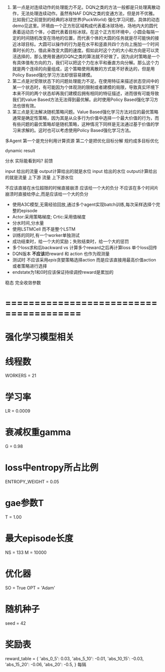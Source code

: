 1. 第一点是对连续动作的处理能力不足。DQN之类的方法一般都是只处理离散动作，无法处理连续动作。虽然有NAF DQN之类的变通方法，但是并不优雅。比如我们之前提到的经典的冰球世界(PuckWorld) 强化学习问题，具体的动态demo见这里。环境由一个正方形区域构成代表着冰球场地，场地内大的圆代表着运动员个体，小圆代表着目标冰球。在这个正方形环境中，小圆会每隔一定的时间随机改变在场地的位置，而代表个体的大圆的任务就是尽可能快的接近冰球目标。大圆可以操作的行为是在水平和竖直共四个方向上施加一个时间乘时长的力，借此来改变大圆的速度。假如此时这个力的大小和方向是可以灵活选择的，那么使用普通的DQN之类的算法就不好做了。因为此时策略是一个有具体值有方向的力，我们可以把这个力在水平和垂直方向分解。那么这个力就是两个连续的向量组成，这个策略使用离散的方式是不好表达的，但是用Policy Based强化学习方法却很容易建模。
2. 第二点是对受限状态下的问题处理能力不足。在使用特征来描述状态空间中的某一个状态时，有可能因为个体观测的限制或者建模的局限，导致真实环境下本来不同的两个状态却再我们建模后拥有相同的特征描述，进而很有可能导致我们的value Based方法无法得到最优解。此时使用Policy Based强化学习方法也很有效。
3. 第三点是无法解决随机策略问题。Value Based强化学习方法对应的最优策略通常是确定性策略，因为其是从众多行为价值中选择一个最大价值的行为，而有些问题的最优策略却是随机策略，这种情况下同样是无法通过基于价值的学习来求解的。这时也可以考虑使用Policy Based强化学习方法。

多Agent 第一个是充分利用计算资源 第二个是把优化目标分解 规约成多目标优化

dynamic result

分水 实际能看到吗? 
前馈

input 给出的流量 output计算给出的就是水位
input 给出的水位 output计算给出的就是流量
上下游 流量 上下游水位

不应该直接在水位超限的时候直接崩溃 应该给一个大的负分
不应该在多个时间片崩溃时直接给停止,而是应该给一个大的负分

- 使用A3C模型,无需经验回放,通过多个agent实现batch训练,每次采样选择个完整的episode
- Actor:采用策略梯度; Crtic:采用值梯度
- 分水时间,分水量
- 使用LSTMCell 而不是整个LSTM
- 训练的同时,有一个worker单独测试
- 成功结束时，给一个大的奖励；失败结束时，给一个大的惩罚
- 多个loss求和后backward vs 计算多个reward之后再计算loss 单个loss回传
- DQN版本 **不应该**把reward 和 action 也作为观测量
- 测试时 不应该采用$epis$贪婪策略选择action 而是应该直接用最高价值action或者策略进行选择
- endstate为1和0时应该保证持续调控reward是累加的

稳态 完全收敛参数
# =======================================
# 强化学习模型相关
# 线程数
WORKERS = 21
# 学习率
LR = 0.0009
# 衰减权重gamma
G = 0.98
# loss中entropy所占比例
ENTROPY_WEIGHT = 0.05
# gae参数T
T = 1.00
# 最大episode长度
NS = 133
M = 10000
# 优化器
SO = True
OPT = 'Adam'
# 随机种子
seed = 42
# 奖励表
reward_table = {
    'abs_0_5': 0.03,
    'abs_5_10': -0.01,
    'abs_10_15': -0.03,
    'abs_15_20': -0.06,
    'abs_20': -0.5,
}
每隔

